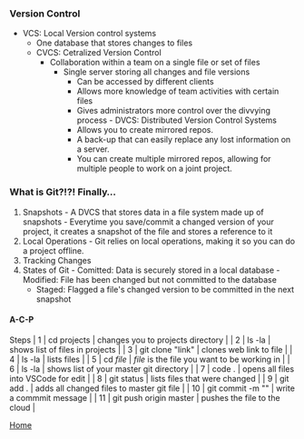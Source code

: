 ### Version Control
   - VCS: Local Version control systems
        - One database that stores changes to files
	 - CVCS: Cetralized Version Control
        - Collaboration within a team on a single file or set of files
	      - Single server storing all changes and file versions
		    - Can be accessed by different clients
		    - Allows more knowledge of team activities with certain files
		    - Gives administrators more control over the divvying process
	- DVCS: Distributed Version Control Systems
		    - Allows you to create mirrored repos. 
			- A back-up that can easily replace any lost information on a server.
		    - You can create multiple mirrored repos, allowing for multiple people to work on a joint project.

### What is Git?!?! Finally…
1. Snapshots
		- A DVCS that stores data in a file system made up of snapshots
		- Everytime you save/commit a changed version of your project, it creates a snapshot of the file and stores a reference to it
1. Local Operations
		- Git relies on local operations, making it so you can do a project offline.
1. Tracking Changes
1. States of Git
		- Comitted: Data is securely stored in a local database
		- Modified: File has been changed but not committed to the database
    - Staged: Flagged a file's changed version to be committed in the next snapshot

#### A-C-P

Steps
| 1 | cd projects | changes you to projects directory |
| 2 | ls -la | shows list of files in projects |
| 3 | git clone "link" | clones web link to file |
| 4 | ls -la | lists files |
| 5 | cd _file_ | _file_ is the file you want to be working in |
| 6 | ls -la | shows list of your master git directory |
| 7 | code . | opens all files into VSCode for edit |
| 8 | git status | lists files that were changed |
| 9 | git add . | adds all changed files to master git file |
| 10 | git commit -m "" | write a commmit message |
| 11 | git push origin master | pushes the file to the cloud |


[Home](README.md)